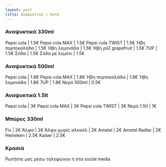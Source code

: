```yaml
---
layout: post
title: Αναψυκτικά | Ποτά
---
```


### Αναψυκτικά 330ml
Pepsi cola | 1.5€
Pepsi cola MAX | 1.5€
Pepsi cola TWIST | 1.5€
Ήβη πορτοκαλάδα | 1.5€
Ήβη λεμονάδα | 1.5€
Ήβη ρόζ grapefruit | 1.5€
7UP | 1.5€
Σόδα | 1.5€
Σόδα με λεμόνι | 1.5€

### Αναψυκτικά 500ml
Pepsi cola | 1.8€
Pepsi cola MAX | 1.8€
Ήβη πορτοκαλάδα | 1.8€
Ήβη λεμονάδα | 1.8€
7UP | 1.8€
Νερό 500ml | 0.5€

### Αναψυκτικά 1.5lt
Pepsi cola | 3€
Pepsi cola MAX | 3€
Pepsi cola TWIST | 3€
Νερό 1.5lt | 1€

### Μπύρες 330ml
Fix | 2€
Άλφα | 2€
Άλφα χωρίς αλκοόλ | 2€
Amstel | 2€
Amstel Radler | 2€
Heineken | 2.5€
Kaiser | 2.5€

### Κρασιά
Ρωτήστε μας μέσω τηλεφώνου ή στα social media
